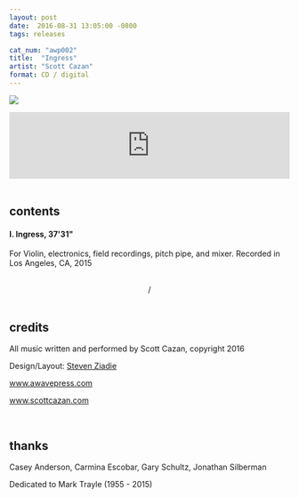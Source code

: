 ```yaml
---
layout: post
date:  2016-08-31 13:05:00 -0800
tags: releases

cat_num: "awp002"
title:  "Ingress"
artist: "Scott Cazan"
format: CD / digital
---
```


![]({{site.url}}/assets/ingress_4web.jpg)


<iframe style="border: 0; width: 100%; height: 120px;" src="https://bandcamp.com/EmbeddedPlayer/album=218257934/size=large/bgcol=ffffff/linkcol=0687f5/tracklist=false/artwork=small/transparent=true/" seamless><a href="http://awavepress.bandcamp.com/album/ingress">Ingress by Scott Cazan</a></iframe>
<br/>
<br/>

## contents

#### I. Ingress, 37'31"

For Violin, electronics, field recordings, pitch pipe, and mixer. Recorded in Los Angeles, CA, 2015

<br/>
<center>/</center>

<br/>

## credits

All music written and performed by Scott Cazan, copyright 2016

Design/Layout: [Steven Ziadie](http://estzi.com/)

www.awavepress.com

www.scottcazan.com

<br/>

## thanks

Casey Anderson, Carmina Escobar, Gary Schultz, Jonathan Silberman

Dedicated to Mark Trayle (1955 - 2015)
